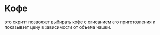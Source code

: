 # Кофе
это скрипт позволяет выбирать кофе с описанием его приготовления и показывает цену в зависимости от объема чашки. 
